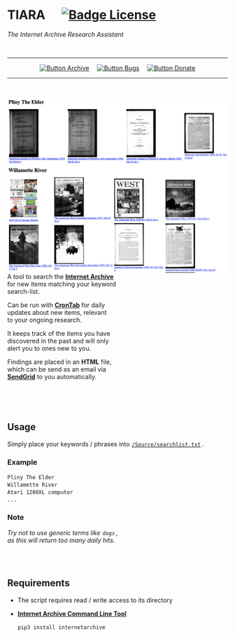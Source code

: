 
# TIARA    [![Badge License]][License]

*The Internet Archive Research Assistant*

<br>

<div align = center>

---

[![Button Archive]][Internet Archive]   
[![Button Bugs]][Bugs]   
[![Button Donate]][Donate]

---

<br>

<img
    height = 400
    title = 'Screenshot showing a sample days new items: four hits for "Pliny The Elder" and eight for "Wilamette River"'
    align = right
    src = 'Resources/Showcase.png'
/>
    
</div>

<br>

A tool to search the **[Internet Archive]** <br>
for new items matching your keyword <br>
search-list.

Can be run with **[CronTab]** for daily <br>
updates about new items, relevant <br>
to your ongoing research.

It keeps track of the items you have <br>
discovered in the past and will only <br>
alert you to ones new to you.

Findings are placed in an **HTML** file, <br>
which can be send as an email via <br>
**[SendGrid]** to you automatically.

<br>
<br>
<br>

## Usage

Simply place your keywords / phrases into [`/Source/searchlist.txt`][SearchList] .

### Example

```txt
Pliny The Elder
Willamette River
Atari 1200XL computer
...
```

### Note

*Try not to use generic terms like `dogs` ,* <br>
*as this will return too many daily hits.*

<br>
<br>

##  Requirements

- The script requires read / write access to its directory

- **[Internet Archive Command Line Tool][IACLT]**

    ```sh
    pip3 install internetarchive
    ```
    
<br>


<!----------------------------------------------------------------------------->

[Internet Archive]: https://archive.org/
[SendGrid]: https://sendgrid.com/
[CronTab]: https://github.com/cronie-crond/cronie
[Twitter]: https://twitter.com/kaysavetz
[Donate]: https://archive.org/donate/
[IACLT]: https://github.com/jjjake/internetarchive

[SearchList]: Source/searchlist.txt
[License]: LICENSE
[Bugs]: Documentation/Bugs.md

<!--------------------------------{ Badges }----------------------------------->

[Badge License]: https://img.shields.io/badge/License-MIT-yellow.svg?style=for-the-badge


<!-------------------------------{ Buttons }----------------------------------->

[Button Archive]: https://img.shields.io/badge/Internet_Archive-666666?style=for-the-badge&logo=InternetArchive&logoColor=white
[Button Donate]: https://img.shields.io/badge/Donate-yellow?style=for-the-badge&logo=InternetArchive&logoColor=white
[Button Bugs]: https://img.shields.io/badge/Bugs-6A5FBB?style=for-the-badge
